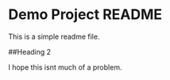 # Demo Project README

This is a simple readme file.

##Heading 2

I hope this isnt much of a problem.
